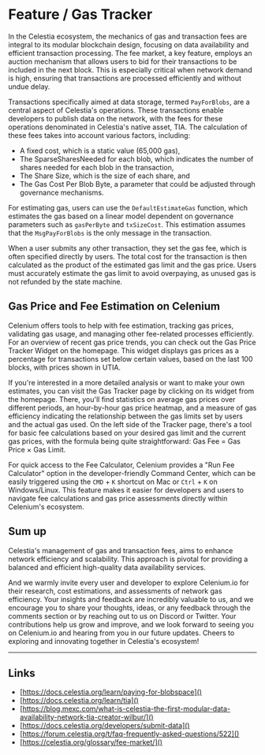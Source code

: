 

# Feature / Gas Tracker

In the Celestia ecosystem, the mechanics of gas and transaction fees are integral to its modular blockchain design, focusing on data availability and efficient transaction processing. The fee market, a key feature, employs an auction mechanism that allows users to bid for their transactions to be included in the next block. This is especially critical when network demand is high, ensuring that transactions are processed efficiently and without undue delay.

Transactions specifically aimed at data storage, termed `PayForBlobs`, are a central aspect of Celestia's operations. These transactions enable developers to publish data on the network, with the fees for these operations denominated in Celestia's native asset, TIA. The calculation of these fees takes into account various factors, including:

- A fixed cost, which is a static value (65,000 gas),
- The SparseSharesNeeded for each blob, which indicates the number of shares needed for each blob in the transaction,
- The Share Size, which is the size of each share, and
- The Gas Cost Per Blob Byte, a parameter that could be adjusted through governance mechanisms.

For estimating gas, users can use the `DefaultEstimateGas` function, which estimates the gas based on a linear model dependent on governance parameters such as `gasPerByte` and `txSizeCost`. This estimation assumes that the `MsgPayForBlobs` is the only message in the transaction.

When a user submits any other transaction, they set the gas fee, which is often specified directly by users. The total cost for the transaction is then calculated as the product of the estimated gas limit and the gas price. Users must accurately estimate the gas limit to avoid overpaying, as unused gas is not refunded by the state machine.


## Gas Price and Fee Estimation on Celenium

Celenium offers tools to help with fee estimation, tracking gas prices, validating gas usage, and managing other fee-related processes efficiently. For an overview of recent gas price trends, you can check out the Gas Price Tracker Widget on the homepage. This widget displays gas prices as a percentage for transactions set below certain values, based on the last 100 blocks, with prices shown in UTIA.

If you're interested in a more detailed analysis or want to make your own estimates, you can visit the Gas Tracker page by clicking on its widget from the homepage. There, you'll find statistics on average gas prices over different periods, an hour-by-hour gas price heatmap, and a measure of gas efficiency indicating the relationship between the gas limits set by users and the actual gas used. On the left side of the Tracker page, there's a tool for basic fee calculations based on your desired gas limit and the current gas prices, with the formula being quite straightforward: Gas Fee = Gas Price × Gas Limit.

For quick access to the Fee Calculator, Celenium provides a "Run Fee Calculator" option in the developer-friendly Command Center, which can be easily triggered using the `CMD` + `K` shortcut on Mac or `Ctrl` + `K` on Windows/Linux. This feature makes it easier for developers and users to navigate fee calculations and gas price assessments directly within Celenium's ecosystem.


## Sum up

Celestia's management of gas and transaction fees, aims to enhance network efficiency and scalability. This approach is pivotal for providing a balanced and efficient high-quality data availability services.

And we warmly invite every user and developer to explore Celenium.io for their research, cost estimations, and assessments of network gas efficiency. Your insights and feedback are incredibly valuable to us, and we encourage you to share your thoughts, ideas, or any feedback through the comments section or by reaching out to us on Discord or Twitter. Your contributions help us grow and improve, and we look forward to seeing you on Celenium.io and hearing from you in our future updates. Cheers to exploring and innovating together in Celestia's ecosystem!

----

## Links

- [https://docs.celestia.org/learn/paying-for-blobspace]()
- [https://docs.celestia.org/learn/tia]()
- [https://blog.mexc.com/what-is-celestia-the-first-modular-data-availability-network-tia-creator-wilbur/]()
- [https://docs.celestia.org/developers/submit-data]()
- [https://forum.celestia.org/t/faq-frequently-asked-questions/522]()
- [https://celestia.org/glossary/fee-market/]()
